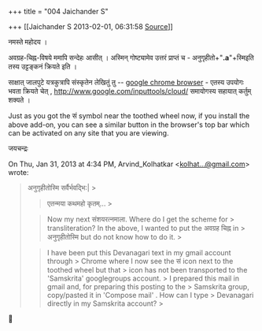 +++
title = "004 Jaichander S"

+++
[[Jaichander S	2013-02-01, 06:31:58 [Source](https://groups.google.com/g/samskrita/c/l9D2KsyXDSs)]]



नमस्ते महोदय ।  
  
अवग्रह-चिह्न-विषये ममापि सन्देहः आसीत् । अस्मिन् गोष्ट्यामेव उत्तरं प्राप्तं च - अनुगृहीतो+"**.a**"+स्मिइति तस्य उट्टङ्कनं क्रियते इति ।  
  
साक्षात् जालपुटे यत्रकुत्रापि संस्कृतेन लेखितुं तु -- [google chrome browser](https://www.google.com/intl/en/chrome/browser/) - एतस्य उपयोगः भवता क्रियते चेत् , <http://www.google.com/inputtools/cloud/> समायोगस्य सहायात् कर्तुम् शक्यते ।  
  
Just as you got the सं symbol near the toothed wheel now, if you install the above add-on, you can see a similar button in the browser's top bar which can be activated on any site that you are viewing.  
  
जयचन्द्रः  
  

On Thu, Jan 31, 2013 at 4:34 PM, Arvind_Kolhatkar \<[kolhat...@gmail.com]()\> wrote:  

> अनुगृहीतोस्मि सर्वैर्भवद्भि:\| >
> 
> >   
> > 
> > 
> > एतन्मया कथमहो कृतम्... >
> 
> > 
> >   
> > 
> > 
> > Now my next संशयरत्नमाला. Where do I get the scheme for > transliteration? In the above, I wanted to put the अवग्रह चिह्न in > अनुगृहीतोस्मि but do not know how to do it. >
> 
> > 
> >   
> > 
> > 
> > I have been put this Devanagari text in my gmail account through > Chrome where I now see the सं icon next to the toothed wheel but that > icon has not been transported to the 'Samskrita' googlegroups account. > I prepared this mail in gmail and, for preparing this posting to the > Samskrita group, copy/pasted it in 'Compose mail' . How can I type > Devanagari directly in my Samskrita account? >
> 



